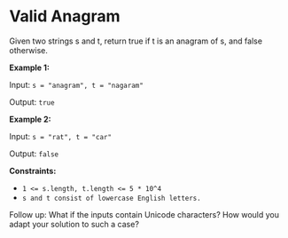 # Valid Anagram

Given two strings s and t, return true if t is an anagram of s, and false otherwise.

**Example 1:**

Input: `s = "anagram", t = "nagaram"`

Output: `true`

**Example 2:**

Input: `s = "rat", t = "car"`

Output: `false`

**Constraints:**

- `1 <= s.length, t.length <= 5 * 10^4`
- `s and t consist of lowercase English letters.`
 
Follow up: What if the inputs contain Unicode characters? How would you adapt your solution to such a case?